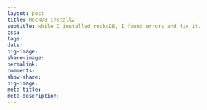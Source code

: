 ```yaml
---
layout: post
title: RockDB install2
subtitle: while I installed rocksDB, I found errors and fix it.  
css:
tags:
date:
big-image:
share-image:
permalink:
comments:
show-share:
big-image:
meta-title:
meta-description:
---
```

